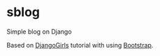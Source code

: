 # sblog
Simple blog on Django

Based on [DjangoGirls](http://tutorial.djangogirls.org/) tutorial with using [Bootstrap](http://getbootstrap.com/).
